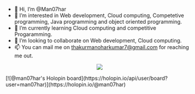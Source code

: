 - 👋 Hi, I’m @Man07har
- 👀 I’m interested in Web development, Cloud computing, Competetive programming, Java programming and object oriented programming.
- 🌱 I’m currently learning Cloud computing and competitive Progaramming.
- 💞️ I’m looking to collaborate on  Web development, Cloud computing.
- 📫 You can mail me on thakurmanoharkumar7@gmail.com for reaching me out.
<p align="center">
  <img src="https://capsule-render.vercel.app/api?text=Hey Everyone!🕹️&animation=fadeIn&type=waving&color=gradient&height=100"/>
</p>
[![@man07har's Holopin board](https://holopin.io/api/user/board?user=man07har)](https://holopin.io/@man07har)
<!---
Man07har/Man07har is a ✨ special ✨ repository because its `README.md` (this file) appears on your GitHub profile.
You can click the Preview link to take a look at your changes.
--->
